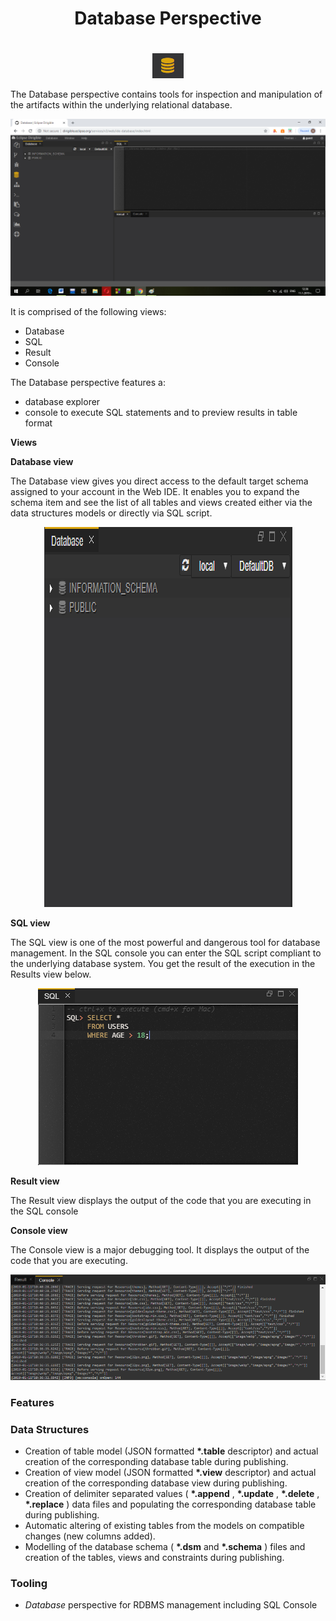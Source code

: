 #
<h1 align="center">Database Perspective</h1>

#
<p align="center"> <img  src="d0.png"/> </p>
  

The Database perspective contains tools for inspection and manipulation of the artifacts within the underlying relational database.

<p align="center"> <img  src="d1.png"/> </p>
 
 
It is comprised of the following views:

- Database
- SQL
- Result
- Console

The Database perspective features a:

- database explorer
- console to execute SQL statements and to preview results in table format

**Views**

**Database view**

The Database view gives you direct access to the default target schema assigned to your account in the Web IDE. It enables you to expand the schema item and see the list of all tables and views created either via the data structures models or directly via SQL script.

 <p align="center"> <img  src="d2.png"/> </p>
 
**SQL view**

The SQL view is one of the most powerful and dangerous tool for database management. In the SQL console you can enter the SQL script compliant to the underlying database system. You get the result of the execution in the Results view below.

 <p align="center"> <img  src="d3.png"/> </p>
 
**Result view**

The Result view displays the output of the code that you are executing in the SQL console

**Console view**

The Console view is a major debugging tool. It displays the output of the code that you are executing.
 <p align="center"> <img  src="d4.png"/> </p>
 

### Features

### Data Structures

- Creation of table model (JSON formatted  **\*.table**  descriptor) and actual creation of the corresponding database table during publishing.
- Creation of view model (JSON formatted  **\*.view**  descriptor) and actual creation of the corresponding database view during publishing.
- Creation of delimiter separated values ( **\*.append** ,  **\*.update** ,  **\*.delete** ,  **\*.replace** ) data files and populating the corresponding database table during publishing.
- Automatic altering of existing tables from the models on compatible changes (new columns added).
- Modelling of the database schema ( **\*.dsm**  and  **\*.schema** ) files and creation of the tables, views and constraints during publishing.

### Tooling

- _Database_ perspective for RDBMS management including SQL Console
